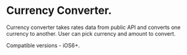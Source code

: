 Currency Converter.
=================

Currency converter takes rates data from public API and converts one currency to another.
User can pick currency and amount to convert.

Compatible versions - iOS6+.

